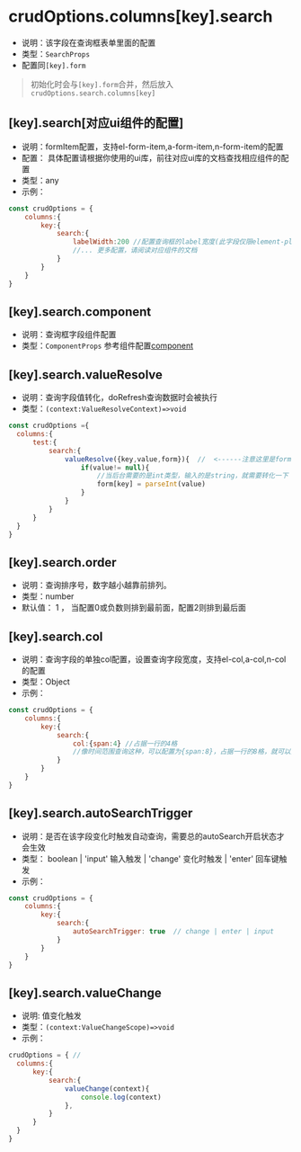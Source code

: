 # crudOptions.columns[key].search

* 说明：该字段在查询框表单里面的配置
* 类型：`SearchProps`
* 配置同`[key].form`
>初始化时会与`[key].form`合并，然后放入`crudOptions.search.columns[key]`

## [key].search[对应ui组件的配置]
* 说明：formItem配置，支持el-form-item,a-form-item,n-form-item的配置
* 配置： 具体配置请根据你使用的ui库，前往对应ui库的文档查找相应组件的配置
* 类型：any
* 示例：
```js
const crudOptions = {
    columns:{
        key:{
            search:{
                labelWidth:200 //配置查询框的label宽度(此字段仅限element-plus,其他ui请查阅对应ui的文档)
                //... 更多配置，请阅读对应组件的文档
            }
        }
    }
}
```

## [key].search.component
* 说明：查询框字段组件配置
* 类型：`ComponentProps`
参考组件配置[component](../common-options.md)


## [key].search.valueResolve
* 说明：查询字段值转化，doRefresh查询数据时会被执行
* 类型：`(context:ValueResolveContext)=>void`
```js
const crudOptions ={
  columns:{
      test:{
          search:{
              valueResolve({key,value,form}){  //  <------注意这里是form，不是row
                  if(value!= null){
                      //当后台需要的是int类型，输入的是string，就需要转化一下
                      form[key] = parseInt(value)
                  }
              }
          }
      }
  }   
}
```

## [key].search.order
* 说明：查询排序号，数字越小越靠前排列。
* 类型：number
* 默认值： 1 ， 当配置0或负数则排到最前面，配置2则排到最后面


## [key].search.col
* 说明：查询字段的单独col配置，设置查询字段宽度，支持el-col,a-col,n-col的配置
* 类型：Object
* 示例：
```js
const crudOptions = {
    columns:{
        key:{
            search:{
                col:{span:4} //占据一行的4格
                //像时间范围查询这种，可以配置为{span:8}，占据一行的8格，就可以实现规整的查询框布局
            }
        }
    }
}
```

## [key].search.autoSearchTrigger
* 说明：是否在该字段变化时触发自动查询，需要总的autoSearch开启状态才会生效
* 类型： boolean | 'input' 输入触发 | 'change' 变化时触发 | 'enter'  回车键触发
* 示例：
```js
const crudOptions = {
    columns:{
        key:{
            search:{
                autoSearchTrigger: true  // change | enter | input
            }
        }
    }
}
```


## [key].search.valueChange
* 说明: 值变化触发
* 类型：`(context:ValueChangeScope)=>void`
* 示例：
```js
crudOptions = { //
  columns:{
      key:{
          search:{
              valueChange(context){
                  console.log(context)
              },
          }
      }
  }
}
```

